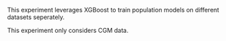 This experiment leverages XGBoost to train population models on different datasets seperately.

This experiment only considers CGM data.

